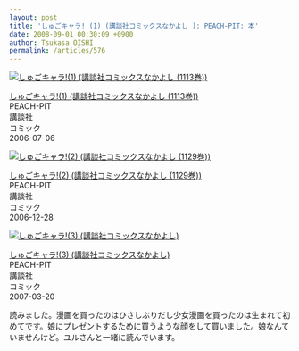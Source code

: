 ```yaml
---
layout: post
title: 'しゅごキャラ! (1) (講談社コミックスなかよし ): PEACH-PIT: 本'
date: 2008-09-01 00:30:09 +0900
author: Tsukasa OISHI
permalink: /articles/576
---
```



 [![しゅごキャラ!(1) (講談社コミックスなかよし (1113巻))](https://images-na.ssl-images-amazon.com/images/I/51FVFFYDX6L._SL160_.jpg "しゅごキャラ!(1) (講談社コミックスなかよし (1113巻))")](http://www.amazon.co.jp/%E3%81%97%E3%82%85%E3%81%94%E3%82%AD%E3%83%A3%E3%83%A9-1-%E8%AC%9B%E8%AB%87%E7%A4%BE%E3%82%B3%E3%83%9F%E3%83%83%E3%82%AF%E3%82%B9%E3%81%AA%E3%81%8B%E3%82%88%E3%81%97-1113%E5%B7%BB-PEACH-PIT/dp/4063641139%3FSubscriptionId%3DAKIAIKJECTBTL3JTYTKA%26tag%3Dkaeruspoon-22%26linkCode%3Dxm2%26camp%3D2025%26creative%3D165953%26creativeASIN%3D4063641139)  

 [しゅごキャラ!(1) (講談社コミックスなかよし (1113巻))](http://www.amazon.co.jp/%E3%81%97%E3%82%85%E3%81%94%E3%82%AD%E3%83%A3%E3%83%A9-1-%E8%AC%9B%E8%AB%87%E7%A4%BE%E3%82%B3%E3%83%9F%E3%83%83%E3%82%AF%E3%82%B9%E3%81%AA%E3%81%8B%E3%82%88%E3%81%97-1113%E5%B7%BB-PEACH-PIT/dp/4063641139%3FSubscriptionId%3DAKIAIKJECTBTL3JTYTKA%26tag%3Dkaeruspoon-22%26linkCode%3Dxm2%26camp%3D2025%26creative%3D165953%26creativeASIN%3D4063641139)  
PEACH-PIT  
講談社  
コミック  
2006-07-06  

 [![しゅごキャラ!(2) (講談社コミックスなかよし (1129巻))](https://images-na.ssl-images-amazon.com/images/I/51NJlQXzYuL._SL160_.jpg "しゅごキャラ!(2) (講談社コミックスなかよし (1129巻))")](http://www.amazon.co.jp/%E3%81%97%E3%82%85%E3%81%94%E3%82%AD%E3%83%A3%E3%83%A9-2-%E8%AC%9B%E8%AB%87%E7%A4%BE%E3%82%B3%E3%83%9F%E3%83%83%E3%82%AF%E3%82%B9%E3%81%AA%E3%81%8B%E3%82%88%E3%81%97-1129%E5%B7%BB-PEACH-PIT/dp/4063641295%3FSubscriptionId%3DAKIAIKJECTBTL3JTYTKA%26tag%3Dkaeruspoon-22%26linkCode%3Dxm2%26camp%3D2025%26creative%3D165953%26creativeASIN%3D4063641295)  

 [しゅごキャラ!(2) (講談社コミックスなかよし (1129巻))](http://www.amazon.co.jp/%E3%81%97%E3%82%85%E3%81%94%E3%82%AD%E3%83%A3%E3%83%A9-2-%E8%AC%9B%E8%AB%87%E7%A4%BE%E3%82%B3%E3%83%9F%E3%83%83%E3%82%AF%E3%82%B9%E3%81%AA%E3%81%8B%E3%82%88%E3%81%97-1129%E5%B7%BB-PEACH-PIT/dp/4063641295%3FSubscriptionId%3DAKIAIKJECTBTL3JTYTKA%26tag%3Dkaeruspoon-22%26linkCode%3Dxm2%26camp%3D2025%26creative%3D165953%26creativeASIN%3D4063641295)  
PEACH-PIT  
講談社  
コミック  
2006-12-28  

 [![しゅごキャラ!(3) (講談社コミックスなかよし)](https://images-na.ssl-images-amazon.com/images/I/51ZyRh2BxCL._SL160_.jpg "しゅごキャラ!(3) (講談社コミックスなかよし)")](http://www.amazon.co.jp/%E3%81%97%E3%82%85%E3%81%94%E3%82%AD%E3%83%A3%E3%83%A9-3-%E8%AC%9B%E8%AB%87%E7%A4%BE%E3%82%B3%E3%83%9F%E3%83%83%E3%82%AF%E3%82%B9%E3%81%AA%E3%81%8B%E3%82%88%E3%81%97-PEACH-PIT/dp/4063641392%3FSubscriptionId%3DAKIAIKJECTBTL3JTYTKA%26tag%3Dkaeruspoon-22%26linkCode%3Dxm2%26camp%3D2025%26creative%3D165953%26creativeASIN%3D4063641392)  

 [しゅごキャラ!(3) (講談社コミックスなかよし)](http://www.amazon.co.jp/%E3%81%97%E3%82%85%E3%81%94%E3%82%AD%E3%83%A3%E3%83%A9-3-%E8%AC%9B%E8%AB%87%E7%A4%BE%E3%82%B3%E3%83%9F%E3%83%83%E3%82%AF%E3%82%B9%E3%81%AA%E3%81%8B%E3%82%88%E3%81%97-PEACH-PIT/dp/4063641392%3FSubscriptionId%3DAKIAIKJECTBTL3JTYTKA%26tag%3Dkaeruspoon-22%26linkCode%3Dxm2%26camp%3D2025%26creative%3D165953%26creativeASIN%3D4063641392)  
PEACH-PIT  
講談社  
コミック  
2007-03-20  

読みました。漫画を買ったのはひさしぶりだし少女漫画を買ったのは生まれて初めてです。娘にプレゼントするために買うような顔をして買いました。娘なんていませんけど。ユルさんと一緒に読んでいます。  
